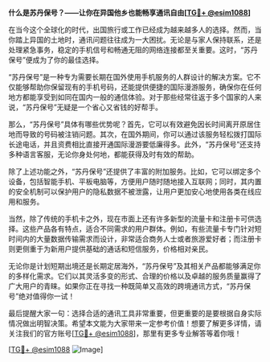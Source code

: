 **什么是苏丹保号？——让你在异国他乡也能畅享通讯自由[[TG💪+ @esim1088](https://t.me/s/esim1088)]**

在当今这个全球化的时代，出国旅行或工作已经成为越来越多人的选择。然而，当你踏上异国的土地时，通讯问题往往成为一大困扰。无论是与家人保持联系，还是处理紧急事务，稳定的手机信号和畅通无阻的网络连接都至关重要。这时，“苏丹保号”便成为了你的最佳选择。

“苏丹保号”是一种专为需要长期在国外使用手机服务的人群设计的解决方案。它不仅能够帮助你保留现有的手机号码，还能提供便捷的国际漫游服务，确保你在任何地方都能享受到如同在国内一般的通信体验。对于那些经常往返于多个国家的人来说，“苏丹保号”无疑是一个省心又省钱的好帮手。

那么，“苏丹保号”具体有哪些优势呢？首先，它可以有效避免因长时间离开原居住地而导致的号码被注销问题。其次，在国外期间，你可以通过该服务轻松拨打国际长途电话，并且资费相比直接开通国际漫游要低廉得多。此外，“苏丹保号”还支持多种语言客服，无论你身处何地，都能获得及时有效的帮助。

除了上述功能之外，“苏丹保号”还提供了丰富的附加服务。比如，它可以绑定多个设备，包括智能手机、平板电脑等，方便用户随时随地接入互联网；同时，其内置的安全机制可以保护用户的隐私数据不被泄露，让用户更加安心地使用各类在线应用和服务。

当然，除了传统的手机卡之外，现在市面上还有许多新型的流量卡和注册卡可供选择。这些产品各有特点，适合不同需求的用户群体。例如，有些流量卡专门针对短时间内的大量数据传输需求而设计，非常适合商务人士或者旅游爱好者；而注册卡则更侧重于为新用户提供基础的通话和短信服务，价格相对亲民。

无论你是计划短期出境还是长期定居海外，“苏丹保号”及其相关产品都能够满足你的多样化需求。它们以其灵活多变的形式、合理的价格以及卓越的服务质量赢得了广大用户的青睐。如果你正在寻找一种既简单又高效的跨境通讯方式，“苏丹保号”绝对值得你一试！

最后提醒大家一句：选择合适的通讯工具非常重要，但更重要的是要根据自身实际情况做出明智决策。希望本文能为大家带来一定参考价值！想要了解更多详情，请关注我们的官方账号[[TG💪+ @esim1088](https://t.me/s/esim1088)]，那里有更多专业解答等着你哦！

[[TG💪+ @esim1088](https://t.me/s/esim1088) ![Image](https://i.postimg.cc/4NQfJmqS/Snipaste-2025-05-13-00-14-12.png)]